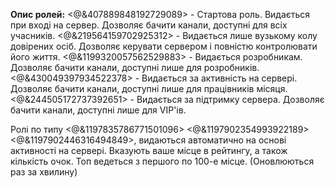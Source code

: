 **Опис ролей:**
<@&407889848192729089> - Стартова роль. Видається при вході на сервер. Дозволяє бачити канали, доступні для всіх учасників.
<@&219564159702925312> - Видається лише вузькому колу довірених осіб. Дозволяє керувати сервером і повністю контролювати його життя.
<@&1199320057562529883> - Видається розробникам. Дозволяє бачити канали, доступні лише для розробників.
<@&430049397934522378> - Видається за активність на сервері. Дозволяє бачити канали, доступні лише для працівників місяця.
<@&244505172737392651> - Видається за підтримку сервера. Дозволяє бачити канали, доступні лише для VIP'ів.

Ролі по типу
<@&1197835786771501096>
<@&1197902354993922189>
<@&1197902446316494849>,
видаються автоматично на основі активності на сервері. Вказують ваше місце в рейтингу, а також кількість очок. Топ ведеться з першого по 100-е місце. (Оновлюються раз за хвилину)
‌‌
